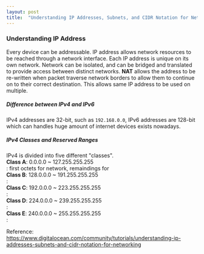 ```yaml
---
layout: post
title:  "Understanding IP Addresses, Subnets, and CIDR Notation for Networking"
---
```


### Understanding IP Address
Every device can be addressable.
IP address allows network resources to be reached through a network interface.
Each IP address is unique on its own network. Network can be isolated, and can be bridged and translated to provide access between distinct networks.
**NAT** allows the address to be re-written when packet traverse network borders to allow them to continue on to their correct destination. This allows same IP address to be used on multiple.

##### Difference between IPv4 and IPv6
IPv4 addresses are 32-bit, such as `192.168.0.0`, IPv6 addresses are 128-bit which can handles huge amount of internet devices exists nowadays.

##### IPv4 Classes and Reserved Ranges
IPv4 is divided into five different "classes".<br>
**Class A**: 0.0.0.0 ~ 127.255.255.255<br>: first octets for network, remaindings for <br>
**Class B**: 128.0.0.0 ~ 191.255.255.255<br>: <br>
**Class C**: 192.0.0.0 ~ 223.255.255.255<br>: <br>
**Class D**: 224.0.0.0 ~ 239.255.255.255<br>: <br>
**Class E**: 240.0.0.0 ~ 255.255.255.255<br>: <br>





Reference: https://www.digitalocean.com/community/tutorials/understanding-ip-addresses-subnets-and-cidr-notation-for-networking